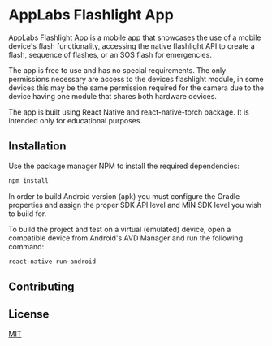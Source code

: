 # AppLabs Flashlight App

AppLabs Flashlight App is a mobile app that showcases the use of a mobile device's flash functionality, accessing the native flashlight API to create a flash, sequence of flashes, or an SOS flash for emergencies.

The app is free to use and has no special requirements. The only permissions necessary are access to the devices flashlight module, in some devices this may be the same permission required for the camera due to the device having one module that shares both hardware devices.

The app is built using React Native and react-native-torch package. It is intended only for educational purposes.

## Installation

Use the package manager NPM to install the required dependencies:

```bash
npm install
```
In order to build Android version (apk) you must configure the Gradle properties and assign the proper SDK API level and MIN SDK level you wish to build for.

To build the project and test on a virtual (emulated) device, open a compatible device from Android's AVD Manager and run the following command:

```bash
react-native run-android
```


## Contributing


## License
[MIT](https://choosealicense.com/licenses/mit/)